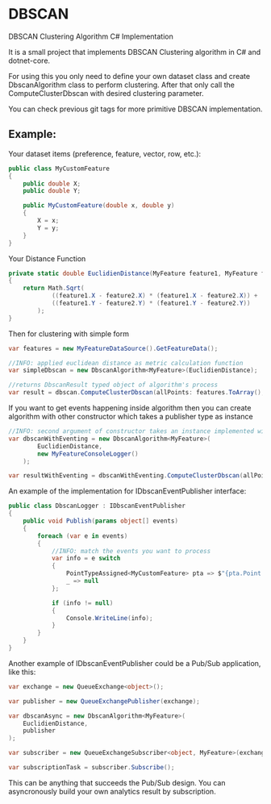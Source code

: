# DBSCAN
DBSCAN Clustering Algorithm C# Implementation

It is a small project that implements DBSCAN Clustering algorithm in C# and dotnet-core.

For using this you only need to define your own dataset class and create DbscanAlgorithm class to perform clustering. After that only call the ComputeClusterDbscan with desired clustering parameter.

You can check previous git tags for more primitive DBSCAN implementation.

Example: 
--------
Your dataset items (preference, feature, vector, row, etc.):
```cs
public class MyCustomFeature
{
    public double X;
    public double Y;

    public MyCustomFeature(double x, double y)
    {
        X = x;
        Y = y;
    }
}
```

Your Distance Function
```cs
private static double EuclidienDistance(MyFeature feature1, MyFeature feature2)
{
    return Math.Sqrt(
            ((feature1.X - feature2.X) * (feature1.X - feature2.X)) +
            ((feature1.Y - feature2.Y) * (feature1.Y - feature2.Y))
        );
}
```

Then for clustering with simple form
```cs
var features = new MyFeatureDataSource().GetFeatureData();

//INFO: applied euclidean distance as metric calculation function
var simpleDbscan = new DbscanAlgorithm<MyFeature>(EuclidienDistance);

//returns DbscanResult typed object of algorithm's process
var result = dbscan.ComputeClusterDbscan(allPoints: features.ToArray(), epsilon: .01, minimumPoints: 10);
```

If you want to get events happening inside algorithm then you can create algorithm with other constructor which takes a publisher type as instance
```cs    
//INFO: second argument of constructor takes an instance implemented with IDbscanEventPublisher interface
var dbscanWithEventing = new DbscanAlgorithm<MyFeature>(
        EuclidienDistance,
        new MyFeatureConsoleLogger()
    );

var resultWithEventing = dbscanWithEventing.ComputeClusterDbscan(allPoints: features.ToArray(), epsilon: .01, minimumPoints: 10);
```

An example of the implementation for IDbscanEventPublisher interface:
```cs
public class DbscanLogger : IDbscanEventPublisher
{
    public void Publish(params object[] events)
    {
        foreach (var e in events)
        {
            //INFO: match the events you want to process
            var info = e switch
            {
                PointTypeAssigned<MyCustomFeature> pta => $"{pta.Point.ClusterId}: {pta.AssignedType}",
                _ => null
            };

            if (info != null)
            {
                Console.WriteLine(info);
            }
        }
    }
}
```

Another example of IDbscanEventPublisher could be a Pub/Sub application, like this:
```cs
var exchange = new QueueExchange<object>();

var publisher = new QueueExchangePublisher(exchange);

var dbscanAsync = new DbscanAlgorithm<MyFeature>(
    EuclidienDistance,
    publisher
);

var subscriber = new QueueExchangeSubscriber<object, MyFeature>(exchange);

var subscriptionTask = subscriber.Subscribe();
```
This can be anything that succeeds the Pub/Sub design. You can asyncronously build your own analytics result by subscription.
